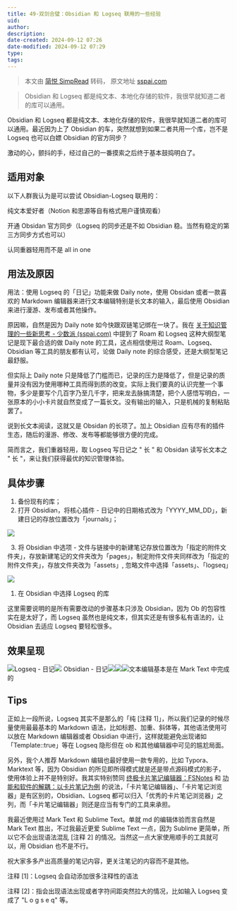 ```yaml
---
title: 49-双剑合璧：Obsidian 和 Logseq 联用的一些经验
uid: 
author: 
description: 
date-created: 2024-09-12 07:26
date-modified: 2024-09-12 07:29
type: 
tags: 
---
```


> 本文由 [简悦 SimpRead](http://ksria.com/simpread/) 转码， 原文地址 [sspai.com](https://sspai.com/post/80042)

> Obsidian 和 Logseq 都是纯文本、本地化存储的软件，我很早就知道二者的库可以通用。

Obsidian 和 Logseq 都是纯文本、本地化存储的软件，我很早就知道二者的库可以通用。最近因为上了 Obsidian 的车，突然就想到如果二者共用一个库，岂不是 Logseq 也可以白嫖 Obsidian 的官方同步？

激动的心，颤抖的手，经过自己的一番摸索之后终于基本鼓捣明白了。

## 适用对象

以下人群我认为是可以尝试 Obsidian-Logseq 联用的：

纯文本爱好者（Notion 和思源等自有格式用户谨慎观看）

开通 Obsidan 官方同步（Logseq 的同步还是不如 Obsidian 稳。当然有稳定的第三方同步方式也可以）

认同重器轻用而不是 all in one

## 用法及原因

用法：使用 Logseq 的「日记」功能来做 Daily note，使用 Obsidan 或者一款喜欢的 Markdown 编辑器来进行文本编辑特别是长文本的输入，最后使用 Obsidian 来进行漫游、发布或者其他操作。

原因嘛，自然是因为 Daily note 如今快跟双链笔记绑在一块了。我在 [关于知识管理的一些新思考 - 少数派 (sspai.com)](https://sspai.com/post/71926) 中提到了 Roam 和 Logseq 这种大纲型笔记是现下最合适的做 Daily note 的工具，这点相信使用过 Roam、Logseq、Obsidian 等工具的朋友都有认可，论做 Daily note 的综合感受，还是大纲型笔记最舒服。

但实际上 Daily note 只是降低了门槛而已，记录的压力是降低了，但是记录的质量并没有因为使用哪种工具而得到质的改变。实际上我们要真的认识完整一个事物，多少是要写个几百字乃至几千字，把来龙去脉搞清楚，把个人感悟写明白，一张原本的小小卡片就自然变成了一篇长文。没有输出的输入，只是机械的复制粘贴罢了。

说到长文本阅读，这就又是 Obsidan 的长项了。加上 Obsidian 应有尽有的插件生态，随后的漫游、修改、发布等都能够很方便的完成。

简而言之，我们重器轻用，取 Logseq 写日记之 " 长 " 和 Obsidan 读写长文本之 " 长 "，来让我们获得最优的知识管理体验。

## 具体步骤

1. 备份现有的库；
2. 打开 Obsidian，将核心插件 - 日记中的日期格式改为「YYYY_MM_DD」，新建日记的存放位置改为「journals」；

![](https://cdnfile.sspai.com/2023/05/28/9a945dea4d58fab356b5b28a8443d87a.png?imageView2/2/format/webp)

  3. 将 Obsidian 中选项 - 文件与链接中的新建笔记存放位置改为「指定的附件文件夹」，存放新建笔记的文件夹改为「pages」，制定附件文件夹同样改为「指定的附件文件夹」，存放文件夹改为「assets」, 忽略文件中选择「assets」、「logseq」

![](https://cdnfile.sspai.com/2023/05/28/0ecf28da3e21803e03e313062a301a89.png?imageView2/2/format/webp)

1. 在 Obsidian 中选择 Logseq 的库

这里需要说明的是所有需要改动的步骤基本只涉及 Obsidian，因为 Ob 的包容性实在是太好了，而 Logseq 虽然也是纯文本，但其实还是有很多私有语法的，让 Obsidian 去适应 Logseq 要轻松很多。

## 效果呈现

![](https://cdnfile.sspai.com/2023/05/28/2d15875896dd25b06cde20837dbe9da6.png?imageView2/2/format/webp)Logseq - 日记![](https://cdnfile.sspai.com/2023/05/28/f4a84287830d6f15385f4c68e699f55a.png?imageView2/2/format/webp) Obsidian - 日记![](https://cdnfile.sspai.com/2023/05/28/80a4dc2e859823fd4884764ec63badce.png?imageView2/2/format/webp)![](https://cdnfile.sspai.com/2023/05/28/6b1755d2b686af81cd3186436beb5968.png?imageView2/2/format/webp)![](https://cdnfile.sspai.com/2023/05/28/afcc838cd18ce200be66d0a67c28295b.png?imageView2/2/format/webp)文本编辑基本是在 Mark Text 中完成的

## Tips

正如上一段所说，Logseq 其实不是那么的「纯 [注释 1]」，所以我们记录的时候尽量使用最最基本的 Markdown 语法，比如标题、加重、斜体等，其他语法使用可以放在 Markdown 编辑器或者 Obsidian 中进行，这样就能避免出现诸如「Template::true」等在 Logseq 隐形但在 ob 和其他编辑器中可见的尴尬局面。

另外，我个人推荐 Markdown 编辑也最好使用一款专用的，比如 Typora、Marktext 等，因为 Obsidian 的所见即所得模式就是还是带点源码模式的影子，使用体验上并不是特别好。我其实特别赞同 [终极卡片笔记编辑器：FSNotes](https://sspai.com/link?target=https%3A%2F%2Futgd.net%2Farticle%2F20138%2F) 和 [功能和软件的解耦：以卡片笔记为例](https://sspai.com/link?target=https%3A%2F%2Futgd.net%2Farticle%2F20159) 的说法，「卡片笔记编辑器」、「卡片笔记浏览器」是有区别的，Obsidian、Logseq 都可以归入「优秀的卡片笔记浏览器」之列，而「卡片笔记编辑器」则还是应当有专门的工具来承担。

我最近使用过 Mark Text 和 Sublime Text。单就 md 的编辑体验而言自然是 Mark Text 胜出，不过我最近更爱 Sublime Text 一点，因为 Sublime 更简单，所以它不会出现语法混乱 [注释 2] 的情况。当然这一点大家使用顺手的工具就可以，用 Obsidian 也不是不行。

祝大家多多产出高质量的笔记内容，更关注笔记的内容而不是其他。

注释 [1]：Logseq 会自动添加很多注释性的语法

注释 [2]：指会出现语法出现或者字符间距突然拉大的情况，比如输入 Logseq 变成了 "L o g s e q" 等。
